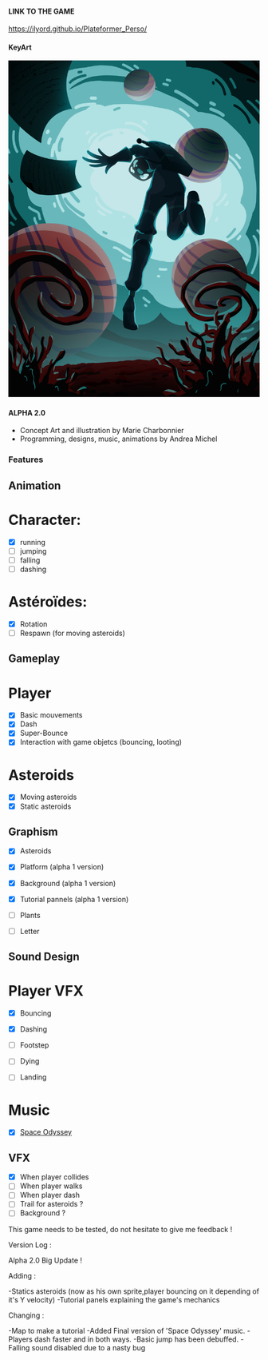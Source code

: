 #### LINK TO THE GAME ####
https://ilyord.github.io/Plateformer_Perso/

#### KeyArt ###

![Sunless Letter](/assets/KeyArt_SunlessLetter_Borderless.png)

#### ALPHA 2.0 ####

- Concept Art and illustration by Marie Charbonnier
- Programming, designs, music, animations by Andrea Michel

### Features ###

## Animation ##

# Character: #

- [x] running
- [ ] jumping
- [ ] falling
- [ ] dashing

# Astéroïdes: #

- [x] Rotation
- [ ] Respawn (for moving asteroids)

## Gameplay ##

# Player #

- [x] Basic mouvements
- [X] Dash
- [X] Super-Bounce
- [X] Interaction with game objetcs (bouncing, looting)

# Asteroids #

- [x] Moving asteroids
- [X] Static asteroids

## Graphism ##

- [X] Asteroids
- [x] Platform (alpha 1 version)
- [x] Background (alpha 1 version)
- [x] Tutorial pannels (alpha 1 version)
- [ ] Plants

- [ ] Letter

## Sound Design ##

# Player VFX #

- [x] Bouncing
- [x] Dashing
- [ ] Footstep
- [ ] Dying 
- [ ] Landing


# Music #

- [x] [Space Odyssey](https://soundcloud.com/hitchrap/odysseus)

## VFX ##

- [x] When player collides
- [ ] When player walks 
- [ ] When player dash
- [ ] Trail for asteroids ?
- [ ] Background ?

This game needs to be tested, do not hesitate to give me feedback !

Version Log :

Alpha 2.0 Big Update !

Adding : 

-Statics asteroids (now as his own sprite,player bouncing on it depending of it's Y velocity)
-Tutorial panels explaining the game's mechanics

Changing :

-Map to make a tutorial
-Added Final version of 'Space Odyssey' music.
-Players dash faster and in both ways.
-Basic jump has been debuffed.
-Falling sound disabled due to a nasty bug
